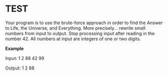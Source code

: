 TEST
====================

Your program is to use the brute-force approach in order to find 
the Answer to Life, the Universe, and Everything. More precisely... 
rewrite small numbers from input to output. Stop processing input after 
reading in the number 42. 
All numbers at input are integers of one or two digits.

**Example**

Input:
	1
	2
	88
	42
	99

Output:
	1
	2
	88